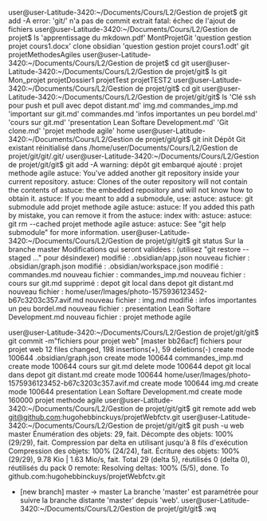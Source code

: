user@user-Latitude-3420:~/Documents/Cours/L2/Gestion de projet$ git add -A
error: 'git/' n'a pas de commit extrait
fatal: échec de l'ajout de fichiers
user@user-Latitude-3420:~/Documents/Cours/L2/Gestion de projet$ ls
'apprentissage du mkdown.pdf'   MontProjetGit         'question gestion projet cours1.docx'
 clone                          obsidian              'question gestion projet cours1.odt'
 git                            projetMethodesAgiles
user@user-Latitude-3420:~/Documents/Cours/L2/Gestion de projet$ cd git
user@user-Latitude-3420:~/Documents/Cours/L2/Gestion de projet/git$ ls
git  Mon_projet  projetDossier1  projetTest  projetTEST2
user@user-Latitude-3420:~/Documents/Cours/L2/Gestion de projet/git$ cd git
user@user-Latitude-3420:~/Documents/Cours/L2/Gestion de projet/git/git$ ls
'Clé ssh pour push et pull avec depot distant.md'   img.md
 commandes_imp.md                                  'important sur git.md'
 commandes.md                                      'infos importantes un peu bordel.md'
'cours sur git.md'                                 'presentation Lean Softare Development.md'
'Git clone.md'                                     'projet methode agile'
 home
user@user-Latitude-3420:~/Documents/Cours/L2/Gestion de projet/git/git$ git init
Dépôt Git existant réinitialisé dans /home/user/Documents/Cours/L2/Gestion de projet/git/git/.git/
user@user-Latitude-3420:~/Documents/Cours/L2/Gestion de projet/git/git$ git add -A
warning: dépôt git embarqué ajouté : projet methode agile
astuce: You've added another git repository inside your current repository.
astuce: Clones of the outer repository will not contain the contents of
astuce: the embedded repository and will not know how to obtain it.
astuce: If you meant to add a submodule, use:
astuce: 
astuce: 	git submodule add <url> projet methode agile
astuce: 
astuce: If you added this path by mistake, you can remove it from the
astuce: index with:
astuce: 
astuce: 	git rm --cached projet methode agile
astuce: 
astuce: See "git help submodule" for more information.
user@user-Latitude-3420:~/Documents/Cours/L2/Gestion de projet/git/git$ git status
Sur la branche master
Modifications qui seront validées :
  (utilisez "git restore --staged <fichier>..." pour désindexer)
	modifié :         .obsidian/app.json
	nouveau fichier : .obsidian/graph.json
	modifié :         .obsidian/workspace.json
	modifié :         commandes.md
	nouveau fichier : commandes_imp.md
	nouveau fichier : cours sur git.md
	supprimé :        depot git local dans depot git distant.md
	nouveau fichier : home/user/Images/photo-1575936123452-b67c3203c357.avif.md
	nouveau fichier : img.md
	modifié :         infos importantes un peu bordel.md
	nouveau fichier : presentation Lean Softare Development.md
	nouveau fichier : projet methode agile

user@user-Latitude-3420:~/Documents/Cours/L2/Gestion de projet/git/git$ git commit -m"fichiers pour projet web"
[master bb26acf] fichiers pour projet web
 12 files changed, 198 insertions(+), 59 deletions(-)
 create mode 100644 .obsidian/graph.json
 create mode 100644 commandes_imp.md
 create mode 100644 cours sur git.md
 delete mode 100644 depot git local dans depot git distant.md
 create mode 100644 home/user/Images/photo-1575936123452-b67c3203c357.avif.md
 create mode 100644 img.md
 create mode 100644 presentation Lean Softare Development.md
 create mode 160000 projet methode agile
user@user-Latitude-3420:~/Documents/Cours/L2/Gestion de projet/git/git$ git remote add web git@github.com:hugohebbinckuys/projetWebfctv.git
user@user-Latitude-3420:~/Documents/Cours/L2/Gestion de projet/git/git$ git push -u web master
Énumération des objets: 29, fait.
Décompte des objets: 100% (29/29), fait.
Compression par delta en utilisant jusqu'à 8 fils d'exécution
Compression des objets: 100% (24/24), fait.
Écriture des objets: 100% (29/29), 9.78 Kio | 1.63 Mio/s, fait.
Total 29 (delta 5), réutilisés 0 (delta 0), réutilisés du pack 0
remote: Resolving deltas: 100% (5/5), done.
To github.com:hugohebbinckuys/projetWebfctv.git
 * [new branch]      master -> master
La branche 'master' est paramétrée pour suivre la branche distante 'master' depuis 'web'.
user@user-Latitude-3420:~/Documents/Cours/L2/Gestion de projet/git/git$ 
:wq

